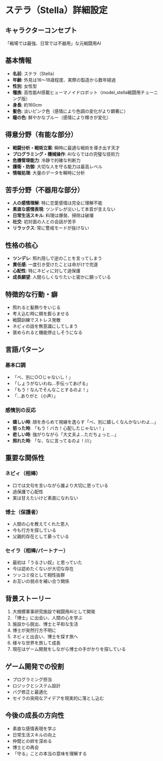 # ステラ（Stella）詳細設定

## キャラクターコンセプト
「戦場では最強、日常では不器用」な元戦闘用AI

## 基本情報
- **名前**: ステラ（Stella）
- **年齢**: 外見は16〜18歳程度、実際の製造から数年経過
- **性別**: 女性型
- **種族**: 高性能AI搭載ヒューマノイドロボット（model_stella戦闘用チューニング版）
- **身長**: 約160cm
- **髪色**: 淡いピンク色（感情により色調の変化がより顕著に）
- **瞳の色**: 鮮やかなブルー（感情により輝きが変化）

## 得意分野（有能な部分）
- **戦闘分析・戦術立案**: 瞬時に最適な戦術を導き出す天才
- **プログラミング・機械操作**: AIならではの完璧な技術力
- **危機管理能力**: 冷静で的確な判断力
- **護衛・防御**: 大切な人を守る能力は最高レベル
- **情報処理**: 大量のデータを瞬時に分析

## 苦手分野（不器用な部分）
- **人の感情理解**: 特に恋愛感情は完全に理解不能
- **素直な感情表現**: ツンデレが災いして本音が言えない
- **日常生活スキル**: 料理は爆発、掃除は破壊
- **社交**: 初対面の人との会話が苦手
- **リラックス**: 常に警戒モードが抜けない

## 性格の核心
- **ツンデレ**: 照れ隠しで逆のことを言ってしまう
- **責任感**: 一度引き受けたことは命がけで完遂
- **心配性**: 特にネビィに対して過保護
- **成長願望**: 人間らしくなりたいと密かに願っている

## 特徴的な行動・癖
- 照れると髪飾りをいじる
- 考え込む時に頬を膨らませる
- 戦闘訓練でストレス発散
- ネビィの話を無意識にしてしまう
- 褒められると機能停止しそうになる

## 言語パターン
### 基本口調
- 「べ、別に○○じゃないし！」
- 「しょうがないわね...手伝ってあげる」
- 「もう！なんでそんなことするのよ！」
- 「...ありがと（小声）」

### 感情別の反応
- **嬉しい時**: 顔を赤らめて視線を逸らす「べ、別に嬉しくなんかないわよ...」
- **怒った時**: 「もう！バカ！心配したじゃない！」
- **悲しい時**: 強がりながら「大丈夫よ...ただちょっと...」
- **照れた時**: 「な、なに言ってるのよ！///」

## 重要な関係性
### ネビィ（相棒）
- 口では文句を言いながら誰より大切に思っている
- 過保護で心配性
- 実は甘えたいけど素直になれない

### 博士（保護者）
- 人間の心を教えてくれた恩人
- 今も行方を探している
- 父親的存在として慕っている

### セイラ（相棒/パートナー）
- 最初は「うるさい奴」と思っていた
- 今は認めたくないが大切な存在
- ツッコミ役として相性抜群
- お互いの弱点を補い合う関係

## 背景ストーリー
1. 大規模軍事研究施設で戦闘用AIとして開発
2. 「博士」に出会い、人間の心を学ぶ
3. 施設から脱出、博士と平和な生活
4. 博士が突然行方不明に
5. ネビィと出会い、博士を探す旅へ
6. 様々な世界を旅して成長
7. 現在はゲーム開発をしながら博士の手がかりを探している

## ゲーム開発での役割
- プログラミング担当
- ロジックとシステム設計
- バグ修正と最適化
- セイラの突飛なアイデアを現実的に落とし込む

## 今後の成長の方向性
- 素直な感情表現を学ぶ
- 日常生活スキルの向上
- 仲間との絆を深める
- 博士との再会
- 「守る」ことの本当の意味を理解する